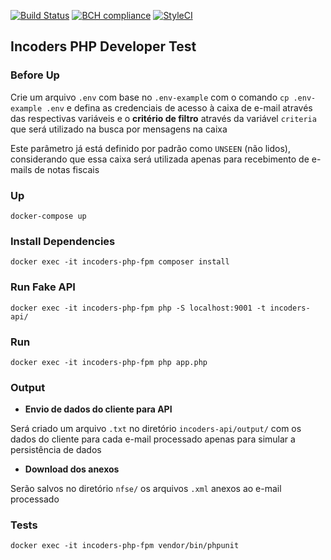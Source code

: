 [![Build Status](https://travis-ci.com/lafraga93/incoders.svg?token=F151pxsdoT3qniXoG3Ne&branch=master)](https://travis-ci.com/lafraga93/incoders)
[![BCH compliance](https://bettercodehub.com/edge/badge/lafraga93/incoders?branch=master)](https://bettercodehub.com/)
[![StyleCI](https://github.styleci.io/repos/227192193/shield?branch=master)](https://github.styleci.io/repos/227192193)

## Incoders PHP Developer Test

### Before Up
Crie um arquivo `.env` com base no `.env-example` com o comando `cp .env-example .env` e defina as credenciais de acesso à caixa de e-mail através das respectivas variáveis e o **critério de filtro** através da variável `criteria` que será utilizado na busca por mensagens na caixa

Este parâmetro já está definido por padrão como `UNSEEN` (não lidos), considerando que essa caixa será utilizada apenas para recebimento de e-mails de notas fiscais

### Up
`docker-compose up`
### Install Dependencies
`docker exec -it incoders-php-fpm composer install`
### Run Fake API
`docker exec -it incoders-php-fpm php -S localhost:9001 -t incoders-api/`
### Run
`docker exec -it incoders-php-fpm php app.php`

### Output

* **Envio de dados do cliente para API**

Será criado um arquivo `.txt` no diretório `incoders-api/output/` com os dados do cliente para cada e-mail processado apenas para simular a persistência de dados

* **Download dos anexos**

Serão salvos no diretório `nfse/` os arquivos `.xml` anexos ao e-mail processado

### Tests
`docker exec -it incoders-php-fpm vendor/bin/phpunit`
